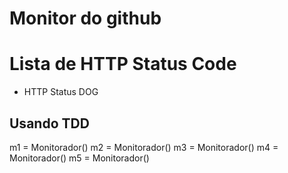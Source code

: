 # Monitor do github

# Lista de HTTP Status Code
- HTTP Status DOG

## Usando TDD

m1 = Monitorador()
m2 = Monitorador()
m3 = Monitorador()
m4 = Monitorador()
m5 = Monitorador()
